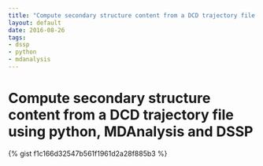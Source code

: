 ```yaml
---
title: "Compute secondary structure content from a DCD trajectory file using python, MDAnalysis and DSSP"
layout: default
date: 2016-08-26
tags:
- dssp
- python
- mdanalysis
---
```


# Compute secondary structure content from a DCD trajectory file using python, MDAnalysis and DSSP

{% gist f1c166d32547b561f1961d2a28f885b3 %}
